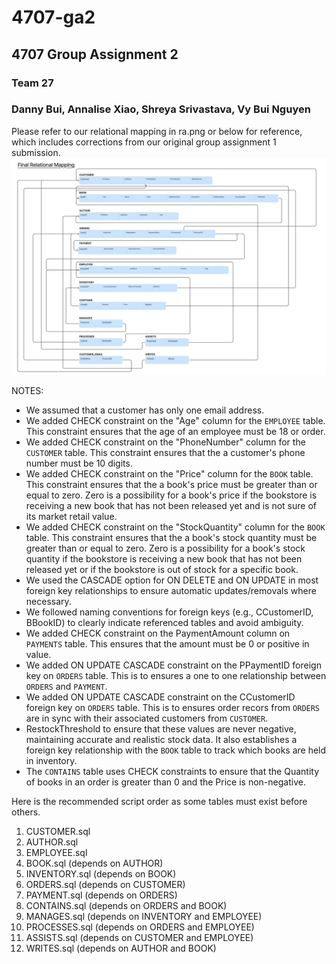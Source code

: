 # 4707-ga2

## 4707 Group Assignment 2 <br>

### Team 27 <br>

### Danny Bui, Annalise Xiao, Shreya Srivastava, Vy Bui Nguyen <br>

Please refer to our relational mapping in ra.png or below for reference, which includes corrections from our original group assignment 1 submission.
![Relational Mapping](./ra.png)

NOTES:

- We assumed that a customer has only one email address.
- We added CHECK constraint on the "Age" column for the `EMPLOYEE` table. This constraint ensures that the age of an employee must be 18 or order.
- We added CHECK constraint on the "PhoneNumber" column for the `CUSTOMER` table. This constraint ensures that the a customer's phone number must be 10 digits.
- We added CHECK constraint on the "Price" column for the `BOOK` table. This constraint ensures that the a book's price must be greater than or equal to zero. Zero is a possibility for a book's price if the bookstore is receiving a new book that has not been released yet and is not sure of its market retail value. <br>
- We added CHECK constraint on the "StockQuantity" column for the `BOOK` table. This constraint ensures that the a book's stock quantity must be greater than or equal to zero. Zero is a possibility for a book's stock quantity if the bookstore is receiving a new book that has not been released yet or if the bookstore is out of stock for a specific book. <br>
- We used the CASCADE option for ON DELETE and ON UPDATE in most foreign key relationships to ensure automatic updates/removals where necessary.
- We followed naming conventions for foreign keys (e.g., CCustomerID, BBookID) to clearly indicate referenced tables and avoid ambiguity.
- We added CHECK constraint on the PaymentAmount column on `PAYMENTS` table. This ensures that the amount must be 0 or positive in value.
- We added ON UPDATE CASCADE constraint on the PPaymentID foreign key on `ORDERS` table. This is to ensures a one to one relationship between `ORDERS` and `PAYMENT`.
- We added ON UPDATE CASCADE constraint on the CCustomerID foreign key on `ORDERS` table. This is to ensures order recors from `ORDERS` are in sync with their associated customers from `CUSTOMER`.
- RestockThreshold to ensure that these values are never negative, maintaining accurate and realistic stock data. It also establishes a foreign key relationship with the `BOOK` table to track which books are held in inventory.
- The `CONTAINS` table uses CHECK constraints to ensure that the Quantity of books in an order is greater than 0 and the Price is non-negative.

Here is the recommended script order as some tables must exist before others. <br>

1. CUSTOMER.sql <br>
2. AUTHOR.sql <br>
3. EMPLOYEE.sql <br>
4. BOOK.sql (depends on AUTHOR) <br>
5. INVENTORY.sql (depends on BOOK) <br>
6. ORDERS.sql (depends on CUSTOMER) <br>
7. PAYMENT.sql (depends on ORDERS) <br>
8. CONTAINS.sql (depends on ORDERS and BOOK) <br>
9. MANAGES.sql (depends on INVENTORY and EMPLOYEE) <br>
10. PROCESSES.sql (depends on ORDERS and EMPLOYEE) <br>
11. ASSISTS.sql (depends on CUSTOMER and EMPLOYEE) <br>
12. WRITES.sql (depends on AUTHOR and BOOK) <br>
